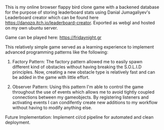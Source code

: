 This is my online browser flappy bird clone game with a backened database for the purpose of storing leaderboard stats using Danial Jumagaliyev's Leaderboard creator which can be found here https://danqzq.itch.io/leaderboard-creator.
Exported as webgl and hosted on my own ubuntu server.

Game can be played here:
https://fridaynight.gr

This relatively simple game served as a learning experience to implement advanced programming patterns like the following:

  1. Factory Pattern: The factory pattern allowed me to easily spawn different kind of obstacles without having breaking the S.O.L.I.D principles. Now, creating a new obstacle type is relatively fast and can be added in the game with little effort.

  2. Observer Pattern: Using this pattern I'm able to control the game throughout the use of events which allows me to avoid tightly coupled connections between my gameobjects. By registering listeners and activating events I can condifently create new additions to my workflow without having to modify anything else.

Future Implementation:
Implement ci/cd pipeline for automated and clean deployment.
